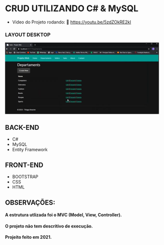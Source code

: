 # CRUD UTILIZANDO C# & MySQL

- Video do Projeto rodando:
🔗 https://youtu.be/5zdZOkRE2kI


### LAYOUT DESKTOP
![Projeto](https://github.com/thiagoamorim11/ProjetoWeb/blob/master/image.PNG)

## BACK-END
- C#
- MySQL
- Entity Framework

## FRONT-END
- BOOTSTRAP
- CSS
- HTML


## OBSERVAÇÕES:

#### A estrutura utlizada foi o MVC (Model, View, Controller).

#### O projeto não tem descritivo de execução.

#### Projeito feito em 2021.
